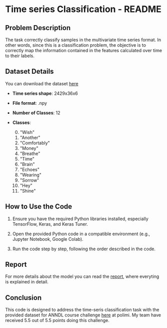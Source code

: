 # Time series Classification - README

## Problem Description
The task correctly classify samples in the multivariate time series format. In other words, since this is a classification problem, the objective is to correctly map the information contained in the features calculated over time to their labels.
                                                                                        

## Dataset Details
You can download the dataset [here](https://drive.google.com/drive/u/0/folders/1phpGEYqizU5TTqo3LM89tflDJcmhqsSz)
- **Time series shape**: 2429x36x6
- **File format**: .npy
- **Number of Classes**: 12
- **Classes**:

  
    0. "Wish"
    1. "Another"
    2. "Comfortably"
    3. "Money"
    4. "Breathe"
    5. "Time"
    6. "Brain"
    7. "Echoes"
    8. "Wearing"
    9. "Sorrow"
    10. "Hey"
    11. "Shine"


## How to Use the Code
1. Ensure you have the required Python libraries installed, especially TensorFlow, Keras, and Keras Tuner.

2. Open the provided Python code in a compatible environment (e.g., Jupyter Notebook, Google Colab).

3. Run the code step by step, following the order described in the code.


## Report
For more details about the model you can read the [report](https://github.com/FrancescoZanella/Neural_Networks_Time_series_classification/blob/main/FinalReport.docx), where everyting is explained in detail.


## Conclusion
This code is designed to address the time-seris classification task with the provided dataset for ANNDL course challenge [here](https://codalab.lisn.upsaclay.fr/competitions/9056) at polimi.
My team have received 5.5 out of 5.5 points doing this challenge.

